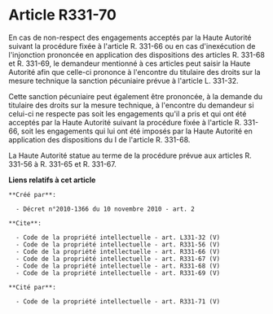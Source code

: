 # Article R331-70

En cas de non-respect des engagements acceptés par la Haute Autorité suivant la procédure fixée à l'article R. 331-66 ou en
cas d'inexécution de l'injonction prononcée en application des dispositions des articles R. 331-68 et R. 331-69, le demandeur
mentionné à ces articles peut saisir la Haute Autorité afin que celle-ci prononce à l'encontre du titulaire des droits sur la
mesure technique la sanction pécuniaire prévue à l'article L. 331-32. 

Cette sanction pécuniaire peut également être prononcée, à la demande du titulaire des droits sur la mesure technique, à
l'encontre du demandeur si celui-ci ne respecte pas soit les engagements qu'il a pris et qui ont été acceptés par la Haute
Autorité suivant la procédure fixée à l'article R. 331-66, soit les engagements qui lui ont été imposés par la Haute Autorité
en application des dispositions du I de l'article R. 331-68. 

La Haute Autorité statue au terme de la procédure prévue aux articles R. 331-56 à R. 331-65 et R. 331-67.

**Liens relatifs à cet article**

	**Créé par**:

	  - Décret n°2010-1366 du 10 novembre 2010 - art. 2

	**Cite**:

	  - Code de la propriété intellectuelle - art. L331-32 (V)
	  - Code de la propriété intellectuelle - art. R331-56 (V)
	  - Code de la propriété intellectuelle - art. R331-66 (V)
	  - Code de la propriété intellectuelle - art. R331-67 (V)
	  - Code de la propriété intellectuelle - art. R331-68 (V)
	  - Code de la propriété intellectuelle - art. R331-69 (V)

	**Cité par**:

	  - Code de la propriété intellectuelle - art. R331-71 (V)

